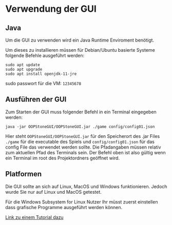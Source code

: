 # Verwendung der GUI

## Java

Um die GUI zu verwenden wird ein Java Runtime Enviroment benötigt.

Um dieses zu installieren müssen für Debian/Ubuntu basierte Systeme folgende Befehle ausgeführt werden:

```
sudo apt update
sudo apt upgrade
sudo apt install openjdk-11-jre
```

sudo passwort für die VM: `12345678`

## Ausführen der GUI

Zum Starten der GUI muss folgender Befehl in ein Terminal eingegeben werden:
```
java -jar OOPStoneGUI/OOPStoneGUI.jar ./game config/config01.json
```

Hier steht `OOPStoneGUI/OOPStoneGUI.jar` für den Speicherort des .jar Files `./game` für die executable des Spiels und `config/config01.json` für das config File das verwendet werden sollte. 
Die Pfadangaben müssen relativ zum aktuellen Pfad des Terminals sein. Der Befehl oben ist also gültig wenn ein Terminal im root des Projektordners geöffnet wird.

## Platformen

Die GUI sollte an sich auf Linux, MacOS und Windows funktionieren. Jedoch wurde Sie nur auf Linux und MacOS getestet. 

Für die Windows Subsystem for Linux Nutzer Ihr müsst zuerst einstellen dass grafische Programme ausgeführt werden können. 

[Link zu einem Tutorial dazu](https://virtualizationreview.com/articles/2017/02/08/graphical-programs-on-windows-subsystem-on-linux.aspx)
